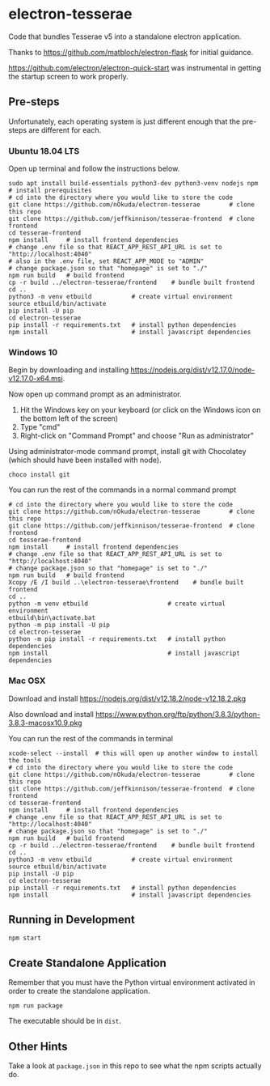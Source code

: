 # electron-tesserae

Code that bundles Tesserae v5 into a standalone electron application.

Thanks to https://github.com/matbloch/electron-flask for initial guidance.

https://github.com/electron/electron-quick-start was instrumental in getting the startup screen to work properly.

## Pre-steps

Unfortunately, each operating system is just different enough that the pre-steps are different for each.

### Ubuntu 18.04 LTS

Open up terminal and follow the instructions below.

```
sudo apt install build-essentials python3-dev python3-venv nodejs npm   # install prerequisites
# cd into the directory where you would like to store the code
git clone https://github.com/nOkuda/electron-tesserae        # clone this repo
git clone https://github.com/jeffkinnison/tesserae-frontend  # clone frontend
cd tesserae-frontend
npm install     # install frontend dependencies
# change .env file so that REACT_APP_REST_API_URL is set to "http://localhost:4040"
# also in the .env file, set REACT_APP_MODE to "ADMIN"
# change package.json so that "homepage" is set to "./"
npm run build   # build frontend
cp -r build ../electron-tesserae/frontend    # bundle built frontend
cd ..
python3 -m venv etbuild           # create virtual environment
source etbuild/bin/activate
pip install -U pip
cd electron-tesserae
pip install -r requirements.txt   # install python dependencies
npm install                       # install javascript dependencies
```

### Windows 10

Begin by downloading and installing https://nodejs.org/dist/v12.17.0/node-v12.17.0-x64.msi.

Now open up command prompt as an administrator.

1. Hit the Windows key on your keyboard (or click on the Windows icon on the bottom left of the screen)
2. Type "cmd"
3. Right-click on "Command Prompt" and choose "Run as administrator"

Using administrator-mode command prompt, install git with Chocolatey (which should have been installed with node).
```
choco install git
```

You can run the rest of the commands in a normal command prompt
```
# cd into the directory where you would like to store the code
git clone https://github.com/nOkuda/electron-tesserae        # clone this repo
git clone https://github.com/jeffkinnison/tesserae-frontend  # clone frontend
cd tesserae-frontend
npm install     # install frontend dependencies
# change .env file so that REACT_APP_REST_API_URL is set to "http://localhost:4040"
# change package.json so that "homepage" is set to "./"
npm run build   # build frontend
Xcopy /E /I build ..\electron-tesserae\frontend    # bundle built frontend
cd ..
python -m venv etbuild                      # create virtual environment
etbuild\bin\activate.bat
python -m pip install -U pip
cd electron-tesserae
python -m pip install -r requirements.txt   # install python dependencies
npm install                                 # install javascript dependencies
```

### Mac OSX

Download and install https://nodejs.org/dist/v12.18.2/node-v12.18.2.pkg

Also download and install https://www.python.org/ftp/python/3.8.3/python-3.8.3-macosx10.9.pkg

You can run the rest of the commands in terminal
```
xcode-select --install	# this will open up another window to install the tools
# cd into the directory where you would like to store the code
git clone https://github.com/nOkuda/electron-tesserae        # clone this repo
git clone https://github.com/jeffkinnison/tesserae-frontend  # clone frontend
cd tesserae-frontend
npm install     # install frontend dependencies
# change .env file so that REACT_APP_REST_API_URL is set to "http://localhost:4040"
# change package.json so that "homepage" is set to "./"
npm run build   # build frontend
cp -r build ../electron-tesserae/frontend    # bundle built frontend
cd ..
python3 -m venv etbuild           # create virtual environment
source etbuild/bin/activate
pip install -U pip
cd electron-tesserae
pip install -r requirements.txt   # install python dependencies
npm install                       # install javascript dependencies
```

## Running in Development

`npm start`

## Create Standalone Application

Remember that you must have the Python virtual environment activated in order to create the standalone application.

```
npm run package
```

The executable should be in `dist`.

## Other Hints

Take a look at `package.json` in this repo to see what the npm scripts actually do.
